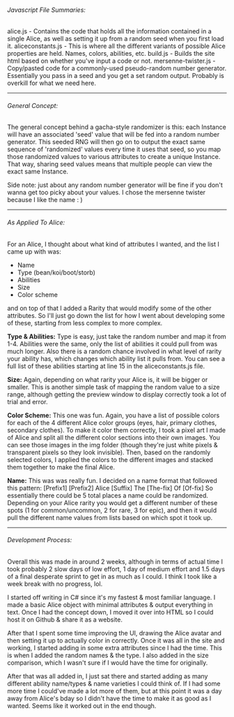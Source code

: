 ###### Javascript File Summaries:

alice.js - Contains the code that holds all the information contained in a single Alice, as well as setting it up from a random seed when you first load it.
aliceconstants.js - This is where all the different variants of possible Alice properties are held. Names, colors, abilities, etc.
build.js - Builds the site html based on whether you've input a code or not.
mersenne-twister.js - Copy/pasted code for a commonly-used pseudo-random number generator. Essentially you pass in a seed and you get a set random output. Probably is overkill for what we need here.

------------------

###### General Concept:
The general concept behind a gacha-style randomizer is this: each Instance will have an associated 'seed' value that will be fed into a random number generator. This seeded RNG will then go on to output the exact same sequence of 'randomized' values every time it uses that seed, so you map those randomized values to various attributes to create a unique Instance. That way, sharing seed values means that multiple people can view the exact same Instance.

Side note: just about any random number generator will be fine if you don't wanna get too picky about your values. I chose the mersenne twister because I like the name : )

------------------

###### As Applied To Alice:
For an Alice, I thought about what kind of attributes I wanted, and the list I came up with was:

- Name
- Type (bean/koi/boot/storb)
- Abilities
- Size
- Color scheme

and on top of that I added a Rarity that would modify some of the other attributes. So I'll just go down the list for how I went about developing some of these, starting from less complex to more complex.

**Type & Abilities:**
Type is easy, just take the random number and map it from 1-4. Abilities were the same, only the list of abilities it could pull from was much longer. Also there is a random chance involved in what level of rarity your ability has, which changes which ability list it pulls from. You can see a full list of these abilities starting at line 15 in the aliceconstants.js file. 

**Size:**
Again, depending on what rarity your Alice is, it will be bigger or smaller. This is another simple task of mapping the random value to a size range, although getting the preview window to display correctly took a lot of trial and error.

**Color Scheme:**
This one was fun. Again, you have a list of possible colors for each of the 4 different Alice color groups (eyes, hair, primary clothes, secondary clothes). To make it color them correctly, I took a pixel art I made of Alice and split all the different color sections into their own images. You can see those images in the img folder (though they're just white pixels & transparent pixels so they look invisible). Then, based on the randomly selected colors, I applied the colors to the different images and stacked them together to make the final Alice.

**Name:**
This was was really fun. I decided on a name format that followed this pattern:
[Prefix1] [Prefix2] Alice [Suffix] The [The-fix] Of [Of-fix]
So essentially there could be 5 total places a name could be randomized. Depending on your Alice rarity you would get a different number of these spots (1 for common/uncommon, 2 for rare, 3 for epic), and then it would pull the different name values from lists based on which spot it took up.

------------------

###### Development Process:
Overall this was made in around 2 weeks, although in terms of actual time I took probably 2 slow days of low effort, 1 day of medium effort and 1.5 days of a final desperate sprint to get in as much as I could. I think I took like a week break with no progress, lol.

I started off writing in C# since it's my fastest & most familiar language. I made a basic Alice object with minimal attributes & output everything in text. Once I had the concept down, I moved it over into HTML so I could host it on Github & share it as a website.

After that I spent some time improving the UI, drawing the Alice avatar and then setting it up to actually color in correctly. Once it was all in the site and working, I started adding in some extra attributes since I had the time. This is when I added the random names & the type. I also added in the size comparison, which I wasn't sure if I would have the time for originally.

After that was all added in, I just sat there and started adding as many different ability name/types & name varieties I could think of. If I had some more time I could've made a lot more of them, but at this point it was a day away from Alice's bday so I didn't have the time to make it as good as I wanted. Seems like it worked out in the end though.
